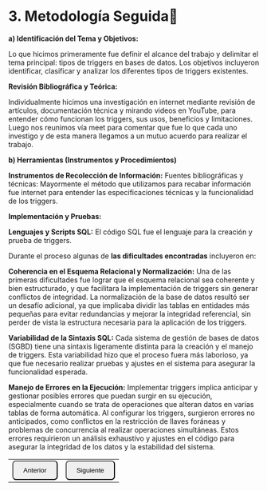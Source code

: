 # 3. Metodología Seguida🧠

**a) Identificación del Tema y Objetivos:**

Lo que hicimos primeramente fue definir el alcance del trabajo y delimitar el tema principal: tipos de triggers 
en bases de datos. Los objetivos incluyeron identificar, clasificar y analizar los diferentes tipos de triggers existentes.

**Revisión Bibliográfica y Teórica:**

Individualmente hicimos una investigación en internet mediante revisión de artículos, documentación técnica y
mirando videos en YouTube, para entender cómo funcionan los triggers, sus usos, beneficios y limitaciones. 
Luego nos reunimos vía meet para comentar que fue lo que cada uno investigo y de esta manera llegamos a un mutuo
acuerdo para realizar el trabajo.

 **b) Herramientas (Instrumentos y Procedimientos)**

 **Instrumentos de Recolección de Información:**
Fuentes bibliográficas y técnicas: Mayormente el método que utilizamos para recabar información fue internet para entender las 
especificaciones técnicas y la funcionalidad de los triggers.

**Implementación y Pruebas:**

**Lenguajes y Scripts SQL:** El código SQL fue el lenguaje para la creación y prueba de triggers.


Durante el proceso algunas de **las dificultades encontradas** incluyeron en:

**Coherencia en el Esquema Relacional y Normalización:**
Una de las primeras dificultades fue lograr que el esquema relacional sea coherente y bien estructurado, y que facilitara la implementación de triggers sin generar conflictos de integridad. La normalización de la base de datos resultó ser un desafío adicional, ya que implicaba dividir las tablas en entidades más pequeñas para evitar redundancias y mejorar la integridad referencial, sin perder de vista la estructura necesaria para la aplicación de los triggers.

**Variabilidad de la Sintaxis SQL:**
Cada sistema de gestión de bases de datos (SGBD) tiene una sintaxis ligeramente distinta para la creación y el manejo de triggers. Esta variabilidad hizo que el proceso fuera más laborioso, ya que fue necesario realizar pruebas y ajustes en el sistema para asegurar la funcionalidad esperada.

**Manejo de Errores en la Ejecución:**
Implementar triggers implica anticipar y gestionar posibles errores que puedan surgir en su ejecución, especialmente cuando se trata de operaciones que alteran datos en varias tablas de forma automática. Al configurar los triggers, surgieron errores no anticipados, como conflictos en la restricción de llaves foráneas y problemas de concurrencia al realizar operaciones simultáneas. Estos errores requirieron un análisis exhaustivo y ajustes en el código para asegurar la integridad de los datos y la estabilidad del sistema.

<table>
  <tr>
    <td><a href="Cap2.md"><button style="border-radius: 7px; padding: 10px 20px;">Anterior</button></a></td>
    <td><a href="Cap4.md"><button style="border-radius: 7px; padding: 10px 20px;">Siguiente</button></a></td>
  </tr>
</table>